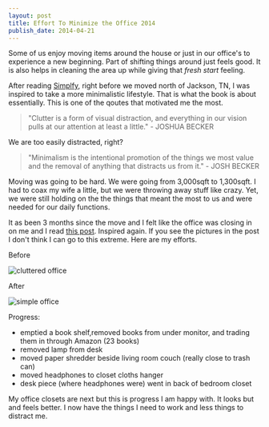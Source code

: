 ```yaml
---
layout: post
title: Effort To Minimize the Office 2014
publish_date: 2014-04-21
---
```


Some of us enjoy moving items around the house or just in our office's to experience a new beginning. Part of shifting things around just feels good. It is also helps in cleaning the area up while giving that _fresh start_ feeling.

After reading [Simplfy](https://www.amazon.com/Simplify-Joshua-Becker-ebook/dp/B006431ADS/ref=sr_1_1?ie=UTF8&qid=1398046399&sr=8-1&keywords=simplify), right before we moved north of Jackson, TN, I was inspired to take a more minimalistic lifestyle. That is what the book is about essentially. This is one of the qoutes that motivated me the most.

> "Clutter is a form of visual distraction, and everything in our vision pulls at our attention at least a little." - JOSHUA BECKER

We are too easily distracted, right?

> "Minimalism is the intentional promotion of the things we most value and the removal of anything that distracts us from it." - JOSH BECKER

Moving was going to be hard. We were going from 3,000sqft to 1,300sqft. I had to coax my wife a little, but we were throwing away stuff like crazy. Yet, we were still holding on the the things that meant the most to us and were needed for our daily functions.

It as been 3 months since the move and I felt like the office was closing in on me and I read [this post](https://danabyers.com/2012/09/13/decluttered-office-before-after-pics/). Inspired again. If you see the pictures in the post I don't think I can go to this extreme. Here are my efforts.

Before

![cluttered office](/content/images/2014/Apr/7D6aUdxi_gSFvJxXJnmnXDE7QO8T8_EkJCwMMxrOuZw.jpg)

After

![simple office](/content/images/2014/Apr/42K9XmYdIc71jgZ0H7ykxa96M5o9-rDbhWZb1f4Aito.jpg)

Progress:

- emptied a book shelf,removed books from under monitor, and trading them in through Amazon (23 books)
- removed lamp from desk
- moved paper shredder beside living room couch (really close to trash can)
- moved headphones to closet cloths hanger
- desk piece (where headphones were) went in back of bedroom closet

My office closets are next but this is progress I am happy with. It looks but and feels better. I now have the things I need to work and less things to distract me.
